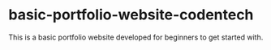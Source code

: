 # basic-portfolio-website-codentech
This is a basic portfolio website developed for beginners to get started with. 
